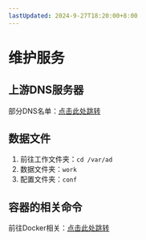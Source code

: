 ```yaml
---
lastUpdated: 2024-9-27T18:20:00+8:00
---
```


# 维护服务

## 上游DNS服务器

部分DNS名单：[点击此处跳转](/DNSEncryption/DNS大全)

## 数据文件

1. 前往工作文件夹：```cd /var/ad```
2. 数据文件夹：```work```
3. 配置文件夹：```conf```

## 容器的相关命令

前往Docker相关：[点击此处跳转](/Docker/)